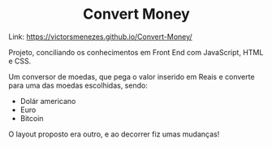 <h1 align="center">Convert Money</h1>

Link: https://victorsmenezes.github.io/Convert-Money/

Projeto,  conciliando os conhecimentos em Front End com JavaScript, HTML e CSS.

Um conversor de moedas, que pega o valor inserido em Reais e converte para uma das moedas escolhidas, sendo: 
- Dolár americano
- Euro
- Bitcoin

O layout proposto era outro, e ao decorrer fiz umas mudanças! 

<img src="" />



